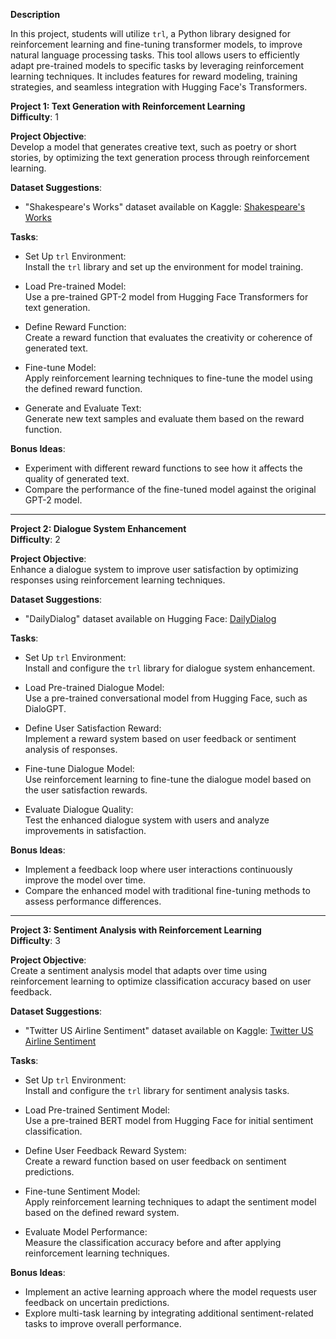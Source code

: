**Description**

In this project, students will utilize `trl`, a Python library designed for reinforcement learning and fine-tuning transformer models, to improve natural language processing tasks. This tool allows users to efficiently adapt pre-trained models to specific tasks by leveraging reinforcement learning techniques. It includes features for reward modeling, training strategies, and seamless integration with Hugging Face's Transformers.

**Project 1: Text Generation with Reinforcement Learning**  
**Difficulty**: 1

**Project Objective**:  
Develop a model that generates creative text, such as poetry or short stories, by optimizing the text generation process through reinforcement learning.

**Dataset Suggestions**:  
- "Shakespeare's Works" dataset available on Kaggle: [Shakespeare's Works](https://www.kaggle.com/datasets/kingburrito777/shakespeare-text) 

**Tasks**:  
- Set Up `trl` Environment:  
  Install the `trl` library and set up the environment for model training.
  
- Load Pre-trained Model:  
  Use a pre-trained GPT-2 model from Hugging Face Transformers for text generation.

- Define Reward Function:  
  Create a reward function that evaluates the creativity or coherence of generated text.

- Fine-tune Model:  
  Apply reinforcement learning techniques to fine-tune the model using the defined reward function.

- Generate and Evaluate Text:  
  Generate new text samples and evaluate them based on the reward function.

**Bonus Ideas**:  
- Experiment with different reward functions to see how it affects the quality of generated text.  
- Compare the performance of the fine-tuned model against the original GPT-2 model.

---

**Project 2: Dialogue System Enhancement**  
**Difficulty**: 2

**Project Objective**:  
Enhance a dialogue system to improve user satisfaction by optimizing responses using reinforcement learning techniques.

**Dataset Suggestions**:  
- "DailyDialog" dataset available on Hugging Face: [DailyDialog](https://huggingface.co/datasets/dailydialog)

**Tasks**:  
- Set Up `trl` Environment:  
  Install and configure the `trl` library for dialogue system enhancement.

- Load Pre-trained Dialogue Model:  
  Use a pre-trained conversational model from Hugging Face, such as DialoGPT.

- Define User Satisfaction Reward:  
  Implement a reward system based on user feedback or sentiment analysis of responses.

- Fine-tune Dialogue Model:  
  Use reinforcement learning to fine-tune the dialogue model based on the user satisfaction rewards.

- Evaluate Dialogue Quality:  
  Test the enhanced dialogue system with users and analyze improvements in satisfaction.

**Bonus Ideas**:  
- Implement a feedback loop where user interactions continuously improve the model over time.  
- Compare the enhanced model with traditional fine-tuning methods to assess performance differences.

---

**Project 3: Sentiment Analysis with Reinforcement Learning**  
**Difficulty**: 3

**Project Objective**:  
Create a sentiment analysis model that adapts over time using reinforcement learning to optimize classification accuracy based on user feedback.

**Dataset Suggestions**:  
- "Twitter US Airline Sentiment" dataset available on Kaggle: [Twitter US Airline Sentiment](https://www.kaggle.com/datasets/crowdflower/twitter-airline-sentiment)

**Tasks**:  
- Set Up `trl` Environment:  
  Install and configure the `trl` library for sentiment analysis tasks.

- Load Pre-trained Sentiment Model:  
  Use a pre-trained BERT model from Hugging Face for initial sentiment classification.

- Define User Feedback Reward System:  
  Create a reward function based on user feedback on sentiment predictions.

- Fine-tune Sentiment Model:  
  Apply reinforcement learning techniques to adapt the sentiment model based on the defined reward system.

- Evaluate Model Performance:  
  Measure the classification accuracy before and after applying reinforcement learning techniques.

**Bonus Ideas**:  
- Implement an active learning approach where the model requests user feedback on uncertain predictions.  
- Explore multi-task learning by integrating additional sentiment-related tasks to improve overall performance.

